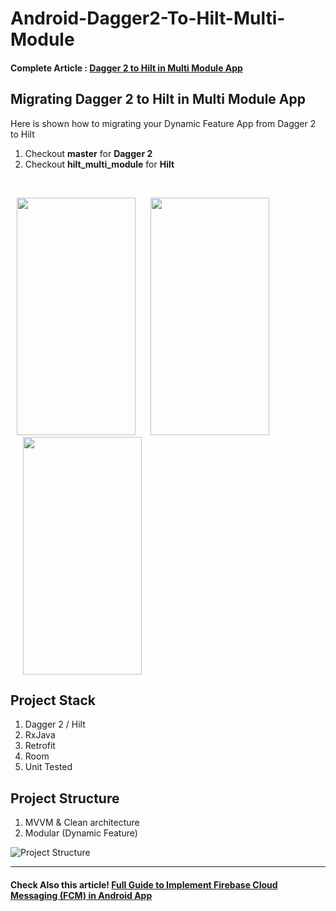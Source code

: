 # Android-Dagger2-To-Hilt-Multi-Module

#### Complete Article : [Dagger 2 to Hilt in Multi Module App](https://www.katilijiwo.com/dagger-2-to-hilt-in-multi-module-app/)
## Migrating Dagger 2 to Hilt in Multi Module App

Here is shown how to migrating your Dynamic Feature App from Dagger 2 to Hilt

1. Checkout **master** for **Dagger 2**
2. Checkout **hilt_multi_module** for **Hilt**

<br>

<img src="https://firebasestorage.googleapis.com/v0/b/personalwebsite-cbad4.appspot.com/o/Dagger%202%20to%20Hilt%20In%20Multi%20Module%20App%2Fimgimgblack.png?alt=media&token=025f3af7-20d9-4025-9c71-9be14ad98ff5" width="190" height="380" style="margin-left:10px"/>   <img src="https://firebasestorage.googleapis.com/v0/b/movie-app-e25f5.appspot.com/o/bf.jpg?alt=media&token=44910d0a-c473-4968-951a-2b300e4153e1" width="190" height="380" style="margin-left:20px"/>    <img src="https://firebasestorage.googleapis.com/v0/b/personalwebsite-cbad4.appspot.com/o/Dagger%202%20to%20Hilt%20In%20Multi%20Module%20App%2Fimgimgwhite.png?alt=media&token=9a3aabb6-d9d7-417b-afec-0227519e254b" width="190" height="380" style="margin-left:20px"/> 

## Project Stack
1. Dagger 2 / Hilt
2. RxJava
3. Retrofit
4. Room
5. Unit Tested

## Project Structure
1. MVVM & Clean architecture 
2. Modular (Dynamic Feature)

![Project Structure](https://firebasestorage.googleapis.com/v0/b/personalwebsite-cbad4.appspot.com/o/Dagger%202%20to%20Hilt%20In%20Multi%20Module%20App%2Fmovieapp%20(1).jpg?alt=media&token=b772f3eb-8ca4-4624-ac40-806eb3a7374d)


---

#### Check Also this article! [Full Guide to Implement Firebase Cloud Messaging (FCM) in Android App](https://github.com/jiwomdf/Android-Dagger2-To-Hilt-Dynamic-Feature-Modules/tree/hilt_notification)
